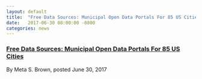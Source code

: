 ```yaml
---
layout: default
title:  "Free Data Sources: Municipal Open Data Portals For 85 US Cities"
date:   2017-06-30 08:00:00 -0800
categories: news
---
```

<h3><a href="https://www.forbes.com/sites/metabrown/2017/06/30/quick-links-to-municipal-open-data-portals-for-85-us-cities/#62726e7f2290"
target="_blank">Free Data Sources: Municipal Open Data Portals For 85 US Cities</a>
</h3>

By Meta S. Brown, posted June 30, 2017
